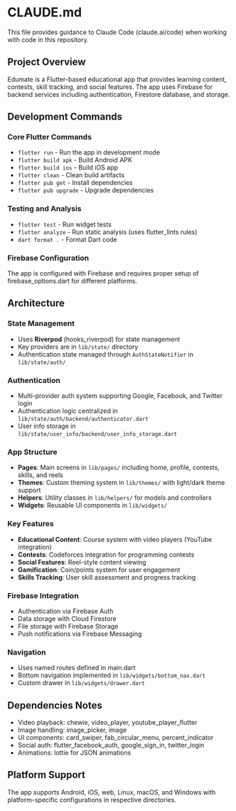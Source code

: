 # CLAUDE.md

This file provides guidance to Claude Code (claude.ai/code) when working with code in this repository.

## Project Overview

Edumate is a Flutter-based educational app that provides learning content, contests, skill tracking, and social features. The app uses Firebase for backend services including authentication, Firestore database, and storage.

## Development Commands

### Core Flutter Commands
- `flutter run` - Run the app in development mode
- `flutter build apk` - Build Android APK
- `flutter build ios` - Build iOS app
- `flutter clean` - Clean build artifacts
- `flutter pub get` - Install dependencies
- `flutter pub upgrade` - Upgrade dependencies

### Testing and Analysis
- `flutter test` - Run widget tests
- `flutter analyze` - Run static analysis (uses flutter_lints rules)
- `dart format .` - Format Dart code

### Firebase Configuration
The app is configured with Firebase and requires proper setup of firebase_options.dart for different platforms.

## Architecture

### State Management
- Uses **Riverpod** (hooks_riverpod) for state management
- Key providers are in `lib/state/` directory
- Authentication state managed through `AuthStateNotifier` in `lib/state/auth/`

### Authentication
- Multi-provider auth system supporting Google, Facebook, and Twitter login
- Authentication logic centralized in `lib/state/auth/backend/authenticator.dart`
- User info storage in `lib/state/user_info/backend/user_info_storage.dart`

### App Structure
- **Pages**: Main screens in `lib/pages/` including home, profile, contests, skills, and reels
- **Themes**: Custom theming system in `lib/themes/` with light/dark theme support
- **Helpers**: Utility classes in `lib/helpers/` for models and controllers
- **Widgets**: Reusable UI components in `lib/widgets/`

### Key Features
- **Educational Content**: Course system with video players (YouTube integration)
- **Contests**: Codeforces integration for programming contests
- **Social Features**: Reel-style content viewing
- **Gamification**: Coin/points system for user engagement
- **Skills Tracking**: User skill assessment and progress tracking

### Firebase Integration
- Authentication via Firebase Auth
- Data storage with Cloud Firestore
- File storage with Firebase Storage
- Push notifications via Firebase Messaging

### Navigation
- Uses named routes defined in main.dart
- Bottom navigation implemented in `lib/widgets/bottom_nav.dart`
- Custom drawer in `lib/widgets/drawer.dart`

## Dependencies Notes
- Video playback: chewie, video_player, youtube_player_flutter
- Image handling: image_picker, image
- UI components: card_swiper, fab_circular_menu, percent_indicator
- Social auth: flutter_facebook_auth, google_sign_in, twitter_login
- Animations: lottie for JSON animations

## Platform Support
The app supports Android, iOS, web, Linux, macOS, and Windows with platform-specific configurations in respective directories.